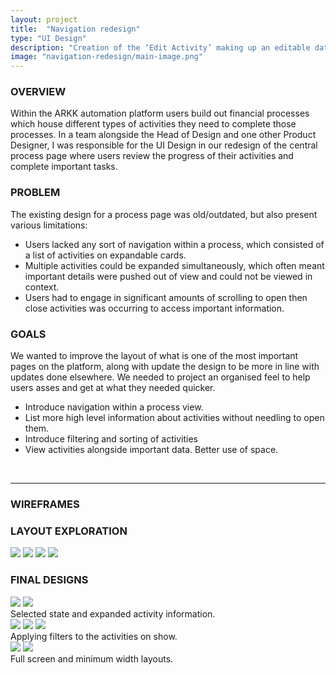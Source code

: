 ```yaml
---
layout: project
title:  "Navigation redesign"
type: "UI Design"
description: "Creation of the ‘Edit Activity’ making up an editable data table, for ARKK Solutions financial automation platform."
image: "navigation-redesign/main-image.png"
---
```


### OVERVIEW
Within the ARKK automation platform users build out financial processes which house different types of activities they need to complete those processes. In a team alongside the Head of Design and one other Product Designer, I was responsible for the UI Design in our redesign of the central process page where users review the progress of their activities and complete important tasks.

### PROBLEM
The existing design for a process page was old/outdated, but also present various limitations:
- Users lacked any sort of navigation within a process, which consisted of a list of activities on expandable cards.
- Multiple activities could be expanded simultaneously, which often meant important details were pushed out of view and could not be viewed in context. 
- Users had to engage in significant amounts of scrolling to open then close activities was occurring to access important information.

### GOALS
We wanted to improve the layout of what is one of the most important pages on the platform, along with update the design to be more in line with updates done elsewhere. We needed to project an organised feel to help users asses and get at what they needed quicker.
- Introduce navigation within a process view. 
- List more high level information about activities without needling to open them. 
- Introduce filtering and sorting of activities 
- View activities alongside important data. Better use of space.

<br>

---

### WIREFRAMES

### LAYOUT EXPLORATION
<div class="row four-image">
    <img src="{{ site.baseurl }}/assets/img/navigation-redesign/navigation-wireframes-1.png">
    <img src="{{ site.baseurl }}/assets/img/navigation-redesign/navigation-wireframes-2.png">
    <img src="{{ site.baseurl }}/assets/img/navigation-redesign/navigation-wireframes-3.png">
    <img src="{{ site.baseurl }}/assets/img/navigation-redesign/navigation-wireframes-4.png">
</div>

### FINAL DESIGNS
<div class="row two-image mb8">
    <img src="{{ site.baseurl }}/assets/img/navigation-redesign/navigation-final-1.png">
    <img src="{{ site.baseurl }}/assets/img/navigation-redesign/navigation-final-2.png">
</div>
Selected state and expanded activity information.

<div class="row three-image mb8">
    <img src="{{ site.baseurl }}/assets/img/navigation-redesign/navigation-final-3.png">
    <img src="{{ site.baseurl }}/assets/img/navigation-redesign/navigation-final-4.png">
    <img src="{{ site.baseurl }}/assets/img/navigation-redesign/navigation-final-5.png">
</div>
Applying filters to the activities on show.

<div class="row two-image nav-two-image mb8">
    <img src="{{ site.baseurl }}/assets/img/navigation-redesign/navigation-final-6.png">
    <img src="{{ site.baseurl }}/assets/img/navigation-redesign/navigation-final-7.png">
</div>
Full screen and minimum width layouts.
